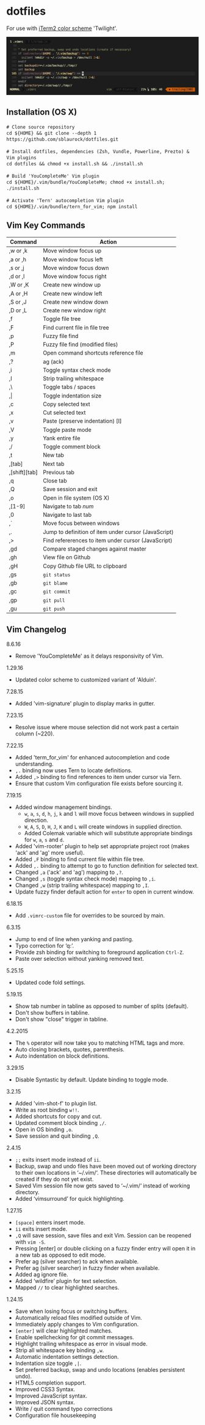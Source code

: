 dotfiles
========

For use with [iTerm2 color scheme](https://github.com/mbadolato/iTerm2-Color-Schemes) 'Twilight'.

![Vim Screenshot](https://github.com/sblaurock/dotfiles/raw/master/vim-screenshot.jpg "Vim Screenshot")

## Installation (OS X)
```
# Clone source repository
cd ${HOME} && git clone --depth 1 https://github.com/sblaurock/dotfiles.git

# Install dotfiles, dependencies (Zsh, Vundle, Powerline, Prezto) & Vim plugins
cd dotfiles && chmod +x install.sh && ./install.sh

# Build 'YouCompleteMe' Vim plugin
cd ${HOME}/.vim/bundle/YouCompleteMe; chmod +x install.sh; ./install.sh

# Activate 'Tern' autocompletion Vim plugin
cd ${HOME}/.vim/bundle/tern_for_vim; npm install
```

## Vim Key Commands
| Command | Action |
| --- | --- |
| ,w or ,k | Move window focus up |
| ,a or ,h | Move window focus left |
| ,s or ,j | Move window focus down |
| ,d or ,l | Move window focus right |
| ,W or ,K | Create new window up |
| ,A or ,H | Create new window left |
| ,S or ,J | Create new window down |
| ,D or ,L | Create new window right |
| ,f | Toggle file tree |
| ,F | Find current file in file tree |
| ,p | Fuzzy file find |
| ,P | Fuzzy file find (modified files) |
| ,m | Open command shortcuts reference file |
| ,? | ag (ack) |
| ,i | Toggle syntax check mode |
| ,I | Strip trailing whitespace |
| ,\ | Toggle tabs / spaces |
| ,\| | Toggle indentation size |
| ,c | Copy selected text |
| ,x | Cut selected text |
| ,v | Paste (preserve indentation) [I] |
| ,V | Toggle paste mode |
| ,y | Yank entire file |
| ,/ | Toggle comment block |
| ,t | New tab |
| ,[tab] | Next tab |
| ,[shift][tab] | Previous tab |
| ,q | Close tab |
| ,Q | Save session and exit |
| ,o | Open in file system (OS X) |
| ,[1-9] | Navigate to tab _num_ |
| ,0 | Navigate to last tab |
| ,` | Move focus between windows |
| ,. | Jump to definition of item under cursor (JavaScript) |
| ,> | Find refererences to item under cursor (JavaScript) |
| ,gd | Compare staged changes against master |
| ,gh | View file on Github |
| ,gH | Copy Github file URL to clipboard |
| ,gs | `git status` |
| ,gb | `git blame` |
| ,gc | `git commit` |
| ,gp | `git pull` |
| ,gu | `git push` |

## Vim Changelog

8.6.16
- Remove 'YouCompleteMe' as it delays responsivity of Vim.

1.29.16
- Updated color scheme to customized variant of 'Alduin'.

7.28.15
- Added 'vim-signature' plugin to display marks in gutter.

7.23.15
- Resolve issue where mouse selection did not work past a certain column (~220).

7.22.15
- Added 'term_for_vim' for enhanced autocompletion and code understanding.
- `,.` binding now uses Tern to locate definitions.
- Added `,>` binding to find references to item under cursor via Tern.
- Ensure that custom Vim configuration file exists before sourcing it.

7.19.15
- Added window management bindings.
  - `w`, `a`, `s`, `d`, `h`, `j`, `k` and `l` will move focus between windows in supplied direction.
  - `W`, `A`, `S`, `D`, `H`, `J`, `K` and `L` will create windows in supplied direction.
  - Added Colemak variable which will substitute appropriate bindings for `w`, `a`, `s` and `d`.
- Added 'vim-rooter' plugin to help set appropriate project root (makes 'ack' and 'ag' more useful).
- Added `,F` binding to find current file within file tree.
- Added `,.` binding to attempt to go to function definition for selected text.
- Changed `,a` ('ack' and 'ag') mapping to `,?`.
- Changed `,s` (toggle syntax check mode) mapping to `,i`.
- Changed `,w` (strip trailing whitespace) mapping to `,I`.
- Update fuzzy finder default action for `enter` to open in current window.

6.18.15
- Add `.vimrc-custom` file for overrides to be sourced by main.

6.3.15
- Jump to end of line when yanking and pasting.
- Typo correction for ‘q:’.
- Provide zsh binding for switching to foreground application `Ctrl-Z`.
- Paste over selection without yanking removed text.

5.25.15
- Updated code fold settings.

5.19.15
- Show tab number in tabline as opposed to number of splits (default).
- Don't show buffers in tabline.
- Don't show "close" trigger in tabline.

4.2.2015
- The `%` operator will now take you to matching HTML tags and more.
- Auto closing brackets, quotes, parenthesis.
- Auto indentation on block definitions.

3.29.15
- Disable Syntastic by default. Update binding to toggle mode.

3.2.15
- Added 'vim-shot-f' to plugin list.
- Write as root binding `w!!`.
- Added shortcuts for copy and cut.
- Updated comment block binding `,/`.
- Open in OS binding `,o`.
- Save session and quit binding `,Q`.

2.4.15
- `;;` exits insert mode instead of `ii`.
- Backup, swap and undo files have been moved out of working directory to their own locations in ‘~/.vim/‘. These directories will automatically be created if they do not yet exist.
- Saved Vim session file now gets saved to ‘~/.vim/‘ instead of working directory.
- Added ‘vimsurround’ for quick highlighting.

1.27.15
- `[space]` enters insert mode.
- `ii` exits insert mode.
- `,Q` will save session, save files and exit Vim. Session can be reopened with `vim -S`.
- Pressing [enter] or double clicking on a fuzzy finder entry will open it in a new tab as opposed to edit mode.
- Prefer ag (silver searcher) to ack when available.
- Prefer ag (silver searcher) in fuzzy finder when available.
- Added ag ignore file.
- Added ‘wildfire’ plugin for text selection.
- Mapped `//` to clear highlighted searches.

1.24.15
- Save when losing focus or switching buffers.
- Automatically reload files modified outside of Vim.
- Immediately apply changes to Vim configuration.
- `[enter]` will clear highlighted matches.
- Enable spellchecking for git commit messages.
- Highlight trailing whitespace as error in visual mode.
- Strip all whitespace key binding `,w`.
- Automatic indentation settings detection.
- Indentation size toggle `,|`.
- Set preferred backup, swap and undo locations (enables persistent undo).
- HTML5 completion support.
- Improved CSS3 Syntax.
- Improved JavaScript syntax.
- Improved JSON syntax.
- Write / quit command typo corrections
- Configuration file housekeeping
